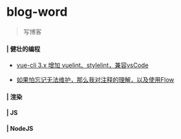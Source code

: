 # blog-word
> 写博客

#### | 健壮的编程

* [vue-cli 3.x 增加 vuelint、stylelint，兼容vsCode](https://github.com/rhinel/blog-word/issues/1)

* [如果怕忘记无法维护，那么我对注释的理解，以及使用Flow](https://github.com/rhinel/blog-word/issues/2)

#### | 渲染

#### | JS

#### | NodeJS
